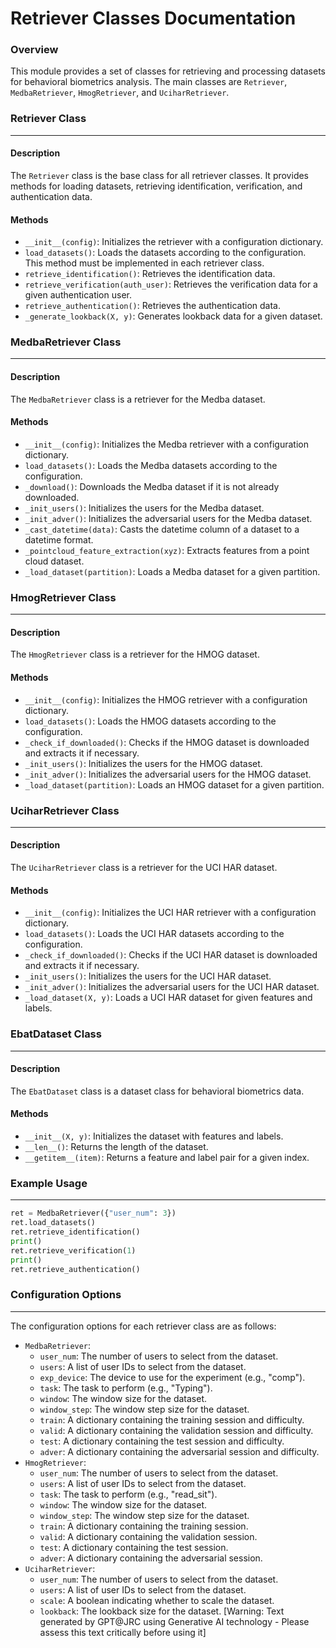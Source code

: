 **Retriever Classes Documentation**
=====================================

### Overview

This module provides a set of classes for retrieving and processing datasets for behavioral biometrics analysis. The main classes are `Retriever`, `MedbaRetriever`, `HmogRetriever`, and `UciharRetriever`.

### Retriever Class
-------------------

#### Description

The `Retriever` class is the base class for all retriever classes. It provides methods for loading datasets, retrieving identification, verification, and authentication data.

#### Methods

*   `__init__(config)`: Initializes the retriever with a configuration dictionary.
*   `load_datasets()`: Loads the datasets according to the configuration. This method must be implemented in each retriever class.
*   `retrieve_identification()`: Retrieves the identification data.
*   `retrieve_verification(auth_user)`: Retrieves the verification data for a given authentication user.
*   `retrieve_authentication()`: Retrieves the authentication data.
*   `_generate_lookback(X, y)`: Generates lookback data for a given dataset.

### MedbaRetriever Class
-------------------------

#### Description

The `MedbaRetriever` class is a retriever for the Medba dataset.

#### Methods

*   `__init__(config)`: Initializes the Medba retriever with a configuration dictionary.
*   `load_datasets()`: Loads the Medba datasets according to the configuration.
*   `_download()`: Downloads the Medba dataset if it is not already downloaded.
*   `_init_users()`: Initializes the users for the Medba dataset.
*   `_init_adver()`: Initializes the adversarial users for the Medba dataset.
*   `_cast_datetime(data)`: Casts the datetime column of a dataset to a datetime format.
*   `_pointcloud_feature_extraction(xyz)`: Extracts features from a point cloud dataset.
*   `_load_dataset(partition)`: Loads a Medba dataset for a given partition.

### HmogRetriever Class
-------------------------

#### Description

The `HmogRetriever` class is a retriever for the HMOG dataset.

#### Methods

*   `__init__(config)`: Initializes the HMOG retriever with a configuration dictionary.
*   `load_datasets()`: Loads the HMOG datasets according to the configuration.
*   `_check_if_downloaded()`: Checks if the HMOG dataset is downloaded and extracts it if necessary.
*   `_init_users()`: Initializes the users for the HMOG dataset.
*   `_init_adver()`: Initializes the adversarial users for the HMOG dataset.
*   `_load_dataset(partition)`: Loads an HMOG dataset for a given partition.

### UciharRetriever Class
-------------------------

#### Description

The `UciharRetriever` class is a retriever for the UCI HAR dataset.

#### Methods

*   `__init__(config)`: Initializes the UCI HAR retriever with a configuration dictionary.
*   `load_datasets()`: Loads the UCI HAR datasets according to the configuration.
*   `_check_if_downloaded()`: Checks if the UCI HAR dataset is downloaded and extracts it if necessary.
*   `_init_users()`: Initializes the users for the UCI HAR dataset.
*   `_init_adver()`: Initializes the adversarial users for the UCI HAR dataset.
*   `_load_dataset(X, y)`: Loads a UCI HAR dataset for given features and labels.

### EbatDataset Class
----------------------

#### Description

The `EbatDataset` class is a dataset class for behavioral biometrics data.

#### Methods

*   `__init__(X, y)`: Initializes the dataset with features and labels.
*   `__len__()`: Returns the length of the dataset.
*   `__getitem__(item)`: Returns a feature and label pair for a given index.

### Example Usage
-----------------

```python
ret = MedbaRetriever({"user_num": 3})
ret.load_datasets()
ret.retrieve_identification()
print()
ret.retrieve_verification(1)
print()
ret.retrieve_authentication()
```

### Configuration Options
-------------------------

The configuration options for each retriever class are as follows:

*   `MedbaRetriever`:
    *   `user_num`: The number of users to select from the dataset.
    *   `users`: A list of user IDs to select from the dataset.
    *   `exp_device`: The device to use for the experiment (e.g., "comp").
    *   `task`: The task to perform (e.g., "Typing").
    *   `window`: The window size for the dataset.
    *   `window_step`: The window step size for the dataset.
    *   `train`: A dictionary containing the training session and difficulty.
    *   `valid`: A dictionary containing the validation session and difficulty.
    *   `test`: A dictionary containing the test session and difficulty.
    *   `adver`: A dictionary containing the adversarial session and difficulty.
*   `HmogRetriever`:
    *   `user_num`: The number of users to select from the dataset.
    *   `users`: A list of user IDs to select from the dataset.
    *   `task`: The task to perform (e.g., "read_sit").
    *   `window`: The window size for the dataset.
    *   `window_step`: The window step size for the dataset.
    *   `train`: A dictionary containing the training session.
    *   `valid`: A dictionary containing the validation session.
    *   `test`: A dictionary containing the test session.
    *   `adver`: A dictionary containing the adversarial session.
*   `UciharRetriever`:
    *   `user_num`: The number of users to select from the dataset.
    *   `users`: A list of user IDs to select from the dataset.
    *   `scale`: A boolean indicating whether to scale the dataset.
    *   `lookback`: The lookback size for the dataset.
[Warning: Text generated by GPT@JRC using Generative AI technology - Please assess this text critically before using it]